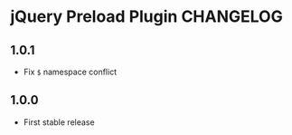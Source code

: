 # jQuery Preload Plugin CHANGELOG

## 1.0.1

* Fix `$` namespace conflict



## 1.0.0

* First stable release